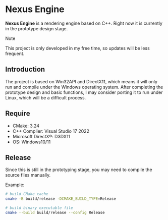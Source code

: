 # Nexus Engine

**Nexus Engine** is a rendering engine based on C++. Right now it is currently in the prototype design stage.

> [!NOTE]
> This project is only developed in my free time, so updates will be less frequent.

## Introduction

The project is based on Win32API and DirectX11, which means it will only run and compile under the Windows operating system. After completing the prototype design and basic functions, I may consider porting it to run under Linux, which will be a difficult process.

## Require

- CMake: 3.24
- C++ Complier: Visual Studio 17 2022
- Microsoft DirectX®: D3DX11
- OS: Windows10/11

## Release

Since this is still in the prototyping stage, you may need to compile the source files manually.

Example:

```bash
# build CMake cache
cmake -B build/release -DCMAKE_BUILD_TYPE=Release

# build binary executable file
cmake --build build/release --config Release
```
